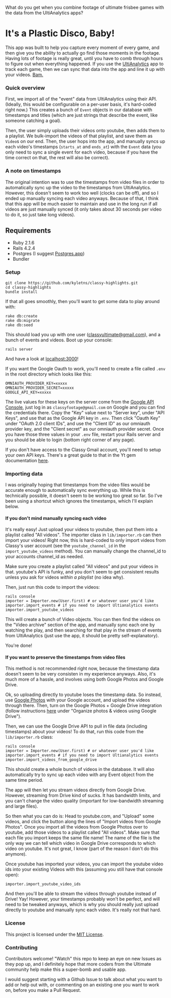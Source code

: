 What do you get when you combine footage of ultimate frisbee games with the data from the UltiAnalytics apps?

# It's a Plastic Disco, Baby!

This app was built to help you capture every moment of every game, and then give you the ability to actually go find those moments in the footage. Having lots of footage is really great, until you have to comb through hours to figure out when everything happened. If you use the [UltiAnalytics](http://ultianalytics.com) app to track each game, then we can sync that data into the app and line it up with your videos. [Bam.](http://plasticdisco.com/events)


### Quick overview
First, we import all of the "event" data from UltiAnalytics using their API. (Ideally, this would be configurable on a per-user basis, it's hard-coded right now.) This creates a bunch of `Event` objects in our database with timestamps and titles (which are just strings that describe the event, like someone catching a goal).

Then, the user simply uploads their videos onto youtube, then adds them to a playlist. We bulk-import the videos of that playlist, and save them as `Video`s on our end. Then, the user hops into the app, and manually syncs up each video's timestamps (`starts_at` and `ends_at`) with the `Event` data (you only need to sync a single event for each video, because if you have the time correct on that, the rest will also be correct).


### A note on timestamps
The original intention was to use the timestamps from video files in order to automatically sync up the video to the timestamps from UltiAnalytics. However, this doesn't seem to work too well (clocks can be off), and so I ended up manually syncing each video anyways. Because of that, I think that this app will be much easier to maintain and use in the long run if all videos are just manually synced (it only takes about 30 seconds per video to do it, so just take long videos).


## Requirements

- Ruby 2.1.6
- Rails 4.2.4
- Postgres (I suggest [Postgres.app](http://postgresapp.com/))
- Bundler

### Setup

```
git clone https://github.com/kyletns/classy-highlights.git
cd classy-highlights
bundle install
```

If that all goes smoothly, then you'll want to get some data to play around with:

```
rake db:create
rake db:migrate
rake db:seed
```

This should load you up with one user (classyultimate@gmail.com), and a bunch of events and videos. Boot up your console:

```
rails server
```

And have a look at [localhost:3000](http://localhost:3000)!

If you want the Google Oauth to work, you'll need to create a file called `.env` in the root directory which looks like this:

```
OMNIAUTH_PROVIDER_KEY=xxxxx
OMNIAUTH_PROVIDER_SECRET=xxxxx
GOOGLE_API_KEY=xxxxx
```

The live values for these keys on the server come from the [Google API Console](https://console.developers.google.com/apis/credentials?project=classy-highlights-1322), just log in as `classyfootage@gmail.com` on Google and you can find the credentials there. Copy the "Key" value next to "Server key", under "API Keys", and use that as the Google API key in `.env`. Then click "Oauth Key" under "OAuth 2.0 client IDs", and use the "Client ID" as our omniauth provider key, and the "Client secret" as our omniauth provider secret. Once you have those three values in your `.env` file, restart your Rails server and you should be able to login (bottom right corner of any page).

If you don't have access to the Classy Gmail account, you'll need to setup your own API keys. There's a great guide to that in the Yt gem documentation [here](https://github.com/Fullscreen/yt#configuring-your-app).


### Importing data

I was originally hoping that timestamps from the video files would be accurate enough to automatically sync everything up. While this is technically possible, it doesn't seem to be working too great so far. So I've been using a shortcut which ignores the timestamps, which I'll explain below.

#### If you don't mind manually syncing each video

It's really easy! Just upload your videos to youtube, then put them into a playlist called "All videos". The importer class in `lib/importer.rb` can then import your videos! Right now, this is hard-coded to only import videos from Classy's user account (see the `youtube_channel_id` in the `import_youtube_videos` method). You can manually change the channel_id to your accounts channel_id as needed. 

Make sure you create a playlist called "All videos" and put your videos in that. youtube's API is funky, and you don't seem to get consistent results unless you ask for videos *within a playlist* (no idea why).

Then, just run this code to import the videos:

```
rails console
importer = Importer.new(User.first) # or whatever user you'd like
importer.import_events # if you need to import Ultianalytics events
importer.import_youtube_videos
```

This will create a bunch of Video objects. You can then find the videos on the "Video archive" section of the app, and manually sync each one by watching the play, and then searching for that play in the stream of events from UltiAnalytics (just use the app, it should be pretty self-explanatory).

You're done!


#### If you want to preserve the timestamps from video files

This method is not recommended right now, because the timestamp data doesn't seem to be very consisten in my experience anyways. Also, it's much more of a hassle, and involves using both Google Photos and Google Drive.

Ok, so uploading directly to youtube loses the timestamp data. So instead, use [Google Photos](https://photos.google.com) with your Google account, and upload the videos through there. Then, turn on the Google Photos + Google Drive integration (follow instructions [here](https://support.google.com/photos/answer/6156103?hl=en) under "Organize photos & videos using Google Drive"). 

Then, we can use the Google Drive API to pull in file data (including timestamps) about your videos! To do that, run this code from the `lib/importer.rb` class:

```
rails console
importer = Importer.new(User.first) # or whatever user you'd like
importer.import_events # if you need to import Ultianalytics events
importer.import_videos_from_google_drive
```

This should create a whole bunch of videos in the database. It will also automatically try to sync up each video with any Event object from the same time period. 

The app will then let you stream videos directly from Google Drive. However, streaming from Drive kind of sucks. It has bandwidth limits, and you can't change the video quality (important for low-bandwidth streaming and large files). 

So then what you can do is: Head to youtube.com, and "Upload" some videos, and click the button along the lines of "Import videos from Google Photos". Once you import all the videos from Google Photos over to youtube, add those videos to a playlist called "All videos". Make sure that each file you import keeps the same file name! The name of the file is the only way we can tell which video in Google Drive corresponds to which video on youtube. It's not great, I know (part of the reason I don't do this anymore). 

Once youtube has imported your videos, you can import the youtube video ids into your existing Videos with this (assuming you still have that console open):

```
importer.import_youtube_video_ids
```

And then you'll be able to stream the videos through youtube instead of Drive! Yay! However, your timestamps probably won't be perfect, and will need to be tweaked anyways, which is why you should really just upload directly to youtube and manually sync each video. It's really not that hard.


### License

This project is licensed under the [MIT License](LICENSE.txt).

### Contributing

Contributors welcome! "Watch" this repo to keep an eye on new Issues as they pop up, and I definitely hope that more coders from the Ultimate community help make this a super-bomb and usable app.

I would suggest starting with a Github Issue to talk about what you want to add or help out with, or commenting on an existing one you want to work on, before you make a Pull Request.
